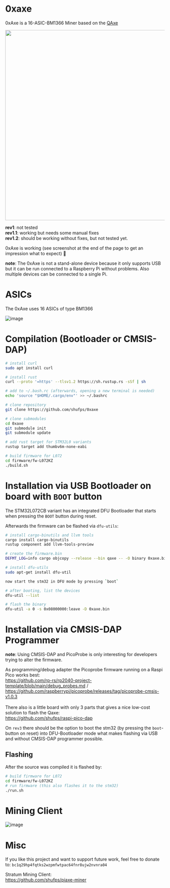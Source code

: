 # 0xaxe

0xAxe is a 16-ASIC-BM1366 Miner based on the [QAxe](https://github.com/shufps/qaxe)

<img src="https://github.com/shufps/0xaxe/assets/3079832/f278c0d4-3be7-44aa-b233-c5c798653ac6" width="600px">


**rev1**: not tested</br>
**rev1.1**: working but needs some manual fixes</br>
**rev1.2**: should be working without fixes, but not tested yet.</br>

0xAxe is working (see screenshot at the end of the page to get an impression what to expect) 🥳

**note**: The 0xAxe is not a stand-alone device because it only supports USB but it can be run connected to a Raspberry Pi without problems. Also multiple devices can be connected to a single Pi. 

ASICs
=====

The 0xAxe uses 16 ASICs of type BM1366

![image](https://github.com/shufps/0xaxe/assets/3079832/0f3c1088-be82-4bf8-898d-34b336d1b7bd)

Compilation (Bootloader or CMSIS-DAP)
======================================

```bash
# install curl
sudo apt install curl

# install rust
curl --proto '=https' --tlsv1.2 https://sh.rustup.rs -sSf | sh

# add to ~/.bash.rc (afterwards, opening a new terminal is needed)
echo 'source "$HOME/.cargo/env"' >> ~/.bashrc

# clone repository
git clone https://github.com/shufps/0xaxe

# clone submodules
cd 0xaxe
git submodule init
git submodule update

# add rust target for STM32L0 variants
rustup target add thumbv6m-none-eabi

# build firmware for L072
cd firmware/fw-L072KZ
./build.sh
```

Installation via USB Bootloader on board with `BOOT` button
===========================================================
The STM32L072CB variant has an integrated DFU Bootloader that starts when pressing the `BOOT` button during reset.

Afterwards the firmware can be flashed via `dfu-utils`:

```bash
# install cargo-binutils and llvm tools
cargo install cargo-binutils
rustup component add llvm-tools-preview

# create the firmware.bin
DEFMT_LOG=info cargo objcopy --release --bin qaxe -- -O binary 0xaxe.bin

# install dfu-utils
sudo apt-get install dfu-util

now start the stm32 in DFU mode by pressing `boot` 

# after booting, list the devices
dfu-util --list

# flash the binary
dfu-util -a 0 -s 0x08000000:leave -D 0xaxe.bin
```


Installation via CMSIS-DAP Programmer
=====================================

**note**: Using CMSIS-DAP and PicoProbe is only interesting for developers trying to alter the firmware.

As programming/debug adapter the Picoprobe firmware running on a Raspi Pico works best: <br>
https://github.com/rp-rs/rp2040-project-template/blob/main/debug_probes.md / https://github.com/raspberrypi/picoprobe/releases/tag/picoprobe-cmsis-v1.0.3
<br>
<br>
There also is a little board with only 3 parts that gives a nice low-cost solution to flash the Qaxe:<br>
https://github.com/shufps/raspi-pico-dap

On `rev3` there should be the option to boot the stm32 (by pressing the `boot`-button on reset) into DFU-Bootloader mode what makes flashing via USB and without CMSIS-DAP programmer possible.

## Flashing

After the source was compiled it is flashed by:

```bash
# build firmware for L072
cd firmware/fw-L072KZ
# run firmware (this also flashes it to the stm32)
./run.sh
```

Mining Client
=============

![image](https://github.com/shufps/0xaxe/assets/3079832/8c144fcf-1d3e-4634-a884-1094abb9330f)


Misc
====
If you like this project and want to support future work, feel free to donate to: `bc1q29hp4fqtks2wzpmfwtpac64fnr8ujw2nvnra04`



Stratum Mining Client:<br>
https://github.com/shufps/piaxe-miner

